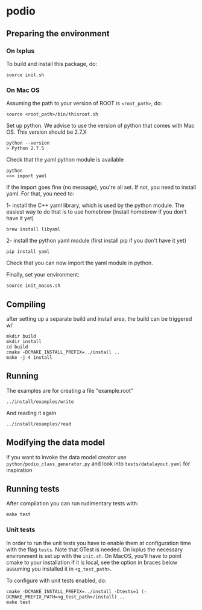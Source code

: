 # podio

## Preparing the environment

### On lxplus

To build and install this package, do:

    source init.sh

### On Mac OS

Assuming the path to your version of ROOT is `<root_path>`, do:

    source <root_path>/bin/thisroot.sh

Set up python. We advise to use the version of python that comes with Mac OS. This version should be 2.7.X

    python --version
    > Python 2.7.5

Check that the yaml python module is available

    python
    >>> import yaml

If the import goes fine (no message), you're all set. If not, you need to install yaml. For that, you need to:

1- install the C++ yaml library, which is used by the python module. The easiest way to do that is to use homebrew (install homebrew if you don't have it yet)

    brew install libyaml

2- install the python yaml module (first install pip if you don't have it yet)

    pip install yaml

Check that you can now import the yaml module in python.

Finally, set your environment:

    source init_macos.sh


## Compiling

after setting up a separate build and install area, the build can be triggered w/

    mkdir build
    mkdir install
    cd build
    cmake -DCMAKE_INSTALL_PREFIX=../install ..
    make -j 4 install

## Running

The examples are for creating a file "example.root"

    ../install/examples/write

And reading it again

    ../install/examples/read


## Modifying the data model

If you want to invoke the data model creator use `python/podio_class_generator.py` and look into `tests/datalayout.yaml` for inspiration

## Running tests
After compilation you can run rudimentary tests with:

    make test

### Unit tests
In order to run the unit tests you have to enable them at configuration time with the flag `tests`. Note that GTest is needed. On lxplus the necessary environment is set up with the `init.sh`. On MacOS, you'll have to point cmake to your installation if it is local, see the option in braces below assuming you installed it in `<g_test_path>`.

To configure with unit tests enabled, do:

    cmake -DCMAKE_INSTALL_PREFIX=../install -Dtests=1 (-DCMAKE_PREFIX_PATH=<g_test_path>/install) ..
    make test


